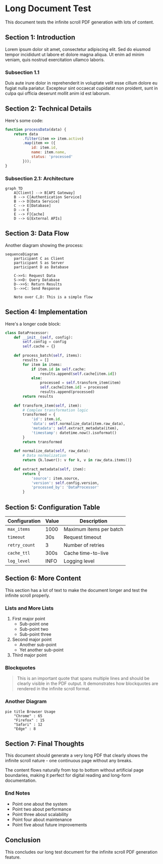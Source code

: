 # Long Document Test

This document tests the infinite scroll PDF generation with lots of content.

## Section 1: Introduction

Lorem ipsum dolor sit amet, consectetur adipiscing elit. Sed do eiusmod tempor incididunt ut labore et dolore magna aliqua. Ut enim ad minim veniam, quis nostrud exercitation ullamco laboris.

### Subsection 1.1

Duis aute irure dolor in reprehenderit in voluptate velit esse cillum dolore eu fugiat nulla pariatur. Excepteur sint occaecat cupidatat non proident, sunt in culpa qui officia deserunt mollit anim id est laborum.

## Section 2: Technical Details

Here's some code:

```javascript
function processData(data) {
    return data
        .filter(item => item.active)
        .map(item => ({
            id: item.id,
            name: item.name,
            status: 'processed'
        }));
}
```

### Subsection 2.1: Architecture

```mermaid
graph TD
    A[Client] --> B[API Gateway]
    B --> C[Authentication Service]
    B --> D[Data Service]
    C --> E[Database]
    D --> E
    E --> F[Cache]
    D --> G[External APIs]
```

## Section 3: Data Flow

Another diagram showing the process:

```mermaid
sequenceDiagram
    participant C as Client
    participant S as Server
    participant D as Database
    
    C->>S: Request Data
    S->>D: Query Database
    D-->>S: Return Results
    S-->>C: Send Response
    
    Note over C,D: This is a simple flow
```

## Section 4: Implementation

Here's a longer code block:

```python
class DataProcessor:
    def __init__(self, config):
        self.config = config
        self.cache = {}
        
    def process_batch(self, items):
        results = []
        for item in items:
            if item.id in self.cache:
                results.append(self.cache[item.id])
            else:
                processed = self.transform_item(item)
                self.cache[item.id] = processed
                results.append(processed)
        return results
    
    def transform_item(self, item):
        # Complex transformation logic
        transformed = {
            'id': item.id,
            'data': self.normalize_data(item.raw_data),
            'metadata': self.extract_metadata(item),
            'timestamp': datetime.now().isoformat()
        }
        return transformed
    
    def normalize_data(self, raw_data):
        # Data normalization
        return {k.lower(): v for k, v in raw_data.items()}
    
    def extract_metadata(self, item):
        return {
            'source': item.source,
            'version': self.config.version,
            'processed_by': 'DataProcessor'
        }
```

## Section 5: Configuration Table

| Configuration | Value | Description |
|---------------|-------|-------------|
| `max_items` | 1000 | Maximum items per batch |
| `timeout` | 30s | Request timeout |
| `retry_count` | 3 | Number of retries |
| `cache_ttl` | 300s | Cache time-to-live |
| `log_level` | INFO | Logging level |

## Section 6: More Content

This section has a lot of text to make the document longer and test the infinite scroll properly.

### Lists and More Lists

1. First major point
   - Sub-point one
   - Sub-point two
   - Sub-point three
2. Second major point
   - Another sub-point
   - Yet another sub-point
3. Third major point

### Blockquotes

> This is an important quote that spans multiple lines and should be clearly visible in the PDF output. It demonstrates how blockquotes are rendered in the infinite scroll format.

### Another Diagram

```mermaid
pie title Browser Usage
    "Chrome" : 65
    "Firefox" : 15
    "Safari" : 12
    "Edge" : 8
```

## Section 7: Final Thoughts

This document should generate a very long PDF that clearly shows the infinite scroll nature - one continuous page without any breaks.

The content flows naturally from top to bottom without artificial page boundaries, making it perfect for digital reading and long-form documentation.

### End Notes

- Point one about the system
- Point two about performance
- Point three about scalability
- Point four about maintenance
- Point five about future improvements

## Conclusion

This concludes our long test document for the infinite scroll PDF generation feature.